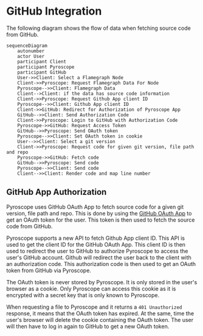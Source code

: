 # GitHub Integration

The following diagram shows the flow of data when fetching source code from GitHub.

```mermaid
sequenceDiagram
    autonumber
    actor User
    participant Client
    participant Pyroscope
    participant GitHub
    User->>Client: Select a Flamegraph Node
    Client->>Pyroscope: Request Flamegraph Data For Node
    Pyroscope-->>Client: Flamegraph Data
    Client-->Client: if the data has source code information
    Client->>Pyroscope: Request Github App client ID
    Pyroscope-->>Client: Github App client ID
    Client->>GitHub: Redirect for Authorization of Pyroscope App
    GitHub-->>Client: Send Authorization Code
    Client->>Pyroscope: Login to GitHub with Authorization Code
    Pyroscope->>GitHub: Request Access Token
    GitHub-->>Pyroscope: Send OAuth token
    Pyroscope-->>Client: Set OAuth token in cookie
    User-->>Client: Select a git version
    Client->>Pyroscope: Request code for given git version, file path and repo
    Pyroscope->>GitHub: Fetch code
    GitHub-->>Pyroscope: Send code
    Pyroscope-->>Client: Send code
    Client-->>Client: Render code and map line number
```

## GitHub App Authorization

Pyroscope uses GitHub OAuth App to fetch source code for a given git version, file path and repo. This is done by using the [GitHub OAuth App](https://docs.github.com/en/developers/apps/authorizing-oauth-apps) to get an OAuth token for the user. This token is then used to fetch the source code from GitHub.

Pyroscope supports a new API to fetch Github App client ID. This API is used to get the client ID for the GitHub OAuth App. This client ID is then used to redirect the user to GitHub to authorize Pyroscope to access the user's GitHub account.
Github will redirect the user back to the client with an authorization code. This authorization code is then used to get an OAuth token from GitHub via Pyroscope.

The OAuth token is never stored by Pyroscope. It is only stored in the user's browser as a cookie. Only Pyroscope can access this cookie as it is encrypted with a secret key that is only known to Pyroscope.

When requesting a file to Pyroscope and it returns a `401 Unauthorized` response, it means that the OAuth token has expired. At the same, time the user's browser will delete the cookie containing the OAuth token. The user will then have to log in again to GitHub to get a new OAuth token.
